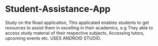 # Student-Assistance-App
Study on the Road application, This applicated enables students to get resources to assist them in excelling in their academics, e.g They able to access study material of their respective subjects, Accessing tutors, upcoming events etc. USES ANDROID STUDIO.
